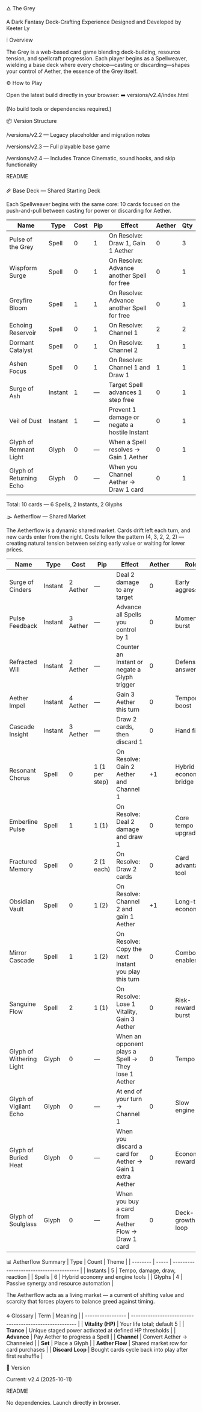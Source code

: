 🜂 The Grey

A Dark Fantasy Deck-Crafting Experience
Designed and Developed by Keeter Ly

🕯 Overview

The Grey is a web-based card game blending deck-building, resource tension, and spellcraft progression.
Each player begins as a Spellweaver, wielding a base deck where every choice—casting or discarding—shapes your control of Aether, the essence of the Grey itself.

⚙️ How to Play

Open the latest build directly in your browser:
➡️ versions/v2.4/index.html

(No build tools or dependencies required.)

📦 Version Structure

/versions/v2.2 — Legacy placeholder and migration notes

/versions/v2.3 — Full playable base game

/versions/v2.4 — Includes Trance Cinematic, sound hooks, and skip functionality

README

🜸 Base Deck — Shared Starting Deck

Each Spellweaver begins with the same core: 10 cards focused on the push-and-pull between casting for power or discarding for Aether.

| Name                    | Type    | Cost | Pip | Effect                                       | Aether | Qty |
| ----------------------- | ------- | ---- | --- | -------------------------------------------- | ------ | --- |
| Pulse of the Grey       | Spell   | 0    | 1   | On Resolve: Draw 1, Gain 1 Aether            | 0      | 3   |
| Wispform Surge          | Spell   | 0    | 1   | On Resolve: Advance another Spell for free   | 0      | 1   |
| Greyfire Bloom          | Spell   | 1    | 1   | On Resolve: Advance another Spell for free   | 0      | 1   |
| Echoing Reservoir       | Spell   | 0    | 1   | On Resolve: Channel 1                        | 2      | 2   |
| Dormant Catalyst        | Spell   | 0    | 1   | On Resolve: Channel 2                        | 1      | 1   |
| Ashen Focus             | Spell   | 0    | 1   | On Resolve: Channel 1 and Draw 1             | 1      | 1   |
| Surge of Ash            | Instant | 1    | —   | Target Spell advances 1 step free            | 0      | 1   |
| Veil of Dust            | Instant | 1    | —   | Prevent 1 damage or negate a hostile Instant | 0      | 1   |
| Glyph of Remnant Light  | Glyph   | 0    | —   | When a Spell resolves → Gain 1 Aether        | 0      | 1   |
| Glyph of Returning Echo | Glyph   | 0    | —   | When you Channel Aether → Draw 1 card        | 0      | 1   |


Total: 10 cards — 6 Spells, 2 Instants, 2 Glyphs

🌫 Aetherflow — Shared Market

The Aetherflow is a dynamic shared market. Cards drift left each turn, and new cards enter from the right.
Costs follow the pattern (4, 3, 2, 2, 2) — creating natural tension between seizing early value or waiting for lower prices.

| Name                     | Type    | Cost     | Pip            | Effect                                                   | Aether | Role                  |
| ------------------------ | ------- | -------- | -------------- | -------------------------------------------------------- | ------ | --------------------- |
| Surge of Cinders         | Instant | 2 Aether | —              | Deal 2 damage to any target                              | 0      | Early aggression      |
| Pulse Feedback           | Instant | 3 Aether | —              | Advance all Spells you control by 1                      | 0      | Momentum burst        |
| Refracted Will           | Instant | 2 Aether | —              | Counter an Instant or negate a Glyph trigger             | 0      | Defensive answer      |
| Aether Impel             | Instant | 4 Aether | —              | Gain 3 Aether this turn                                  | 0      | Temporary boost       |
| Cascade Insight          | Instant | 3 Aether | —              | Draw 2 cards, then discard 1                             | 0      | Hand filter           |
| Resonant Chorus          | Spell   | 0        | 1 (1 per step) | On Resolve: Gain 2 Aether and Channel 1                  | +1     | Hybrid economy bridge |
| Emberline Pulse          | Spell   | 1        | 1 (1)          | On Resolve: Deal 2 damage and draw 1                     | 0      | Core tempo upgrade    |
| Fractured Memory         | Spell   | 0        | 2 (1 each)     | On Resolve: Draw 2 cards                                 | 0      | Card advantage tool   |
| Obsidian Vault           | Spell   | 0        | 1 (2)          | On Resolve: Channel 2 and gain 1 Aether                  | +1     | Long-term economy     |
| Mirror Cascade           | Spell   | 1        | 1 (2)          | On Resolve: Copy the next Instant you play this turn     | 0      | Combo enabler         |
| Sanguine Flow            | Spell   | 2        | 1 (1)          | On Resolve: Lose 1 Vitality, Gain 3 Aether               | 0      | Risk-reward burst     |
| Glyph of Withering Light | Glyph   | 0        | —              | When an opponent plays a Spell → They lose 1 Aether      | 0      | Tempo tax             |
| Glyph of Vigilant Echo   | Glyph   | 0        | —              | At end of your turn → Channel 1                          | 0      | Slow engine           |
| Glyph of Buried Heat     | Glyph   | 0        | —              | When you discard a card for Aether → Gain 1 extra Aether | 0      | Economy reward        |
| Glyph of Soulglass       | Glyph   | 0        | —              | When you buy a card from Aether Flow → Draw 1 card       | 0      | Deck-growth loop      |


📊 Aetherflow Summary
| Type     | Count | Theme                                   |
| -------- | ----- | --------------------------------------- |
| Instants | 5     | Tempo, damage, draw, reaction           |
| Spells   | 6     | Hybrid economy and engine tools         |
| Glyphs   | 4     | Passive synergy and resource automation |

The Aetherflow acts as a living market — a current of shifting value and scarcity that forces players to balance greed against timing.

🜍 Glossary
| Term              | Meaning                                                 |
| ----------------- | ------------------------------------------------------- |
| **Vitality (HP)** | Your life total; default 5                              |
| **Trance**        | Unique staged power activated at defined HP thresholds  |
| **Advance**       | Pay Aether to progress a Spell                          |
| **Channel**       | Convert Aether → Channeled                              |
| **Set**           | Place a Glyph                                           |
| **Aether Flow**   | Shared market row for card purchases                    |
| **Discard Loop**  | Bought cards cycle back into play after first reshuffle |


🧩 Version

Current: v2.4 (2025-10-11)

README


No dependencies. Launch directly in browser.

